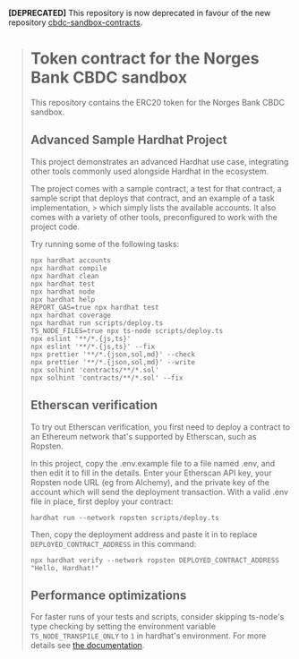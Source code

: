 **[DEPRECATED]** This repository is now deprecated in favour of the new repository [cbdc-sandbox-contracts](https://github.com/norges-bank/cbdc-sandbox-contracts).

> # Token contract for the Norges Bank CBDC sandbox
>
> This repository contains the ERC20 token for the Norges Bank CBDC sandbox.
> 
> ## Advanced Sample Hardhat Project
> 
> This project demonstrates an advanced Hardhat use case, integrating other tools commonly used alongside Hardhat in the ecosystem.
> 
> The project comes with a sample contract, a test for that contract, a sample script that deploys that contract, and an example of a task implementation, > which simply lists the available accounts. It also comes with a variety of other tools, preconfigured to work with the project code.
> 
> Try running some of the following tasks:
> 
> ```shell
> npx hardhat accounts
> npx hardhat compile
> npx hardhat clean
> npx hardhat test
> npx hardhat node
> npx hardhat help
> REPORT_GAS=true npx hardhat test
> npx hardhat coverage
> npx hardhat run scripts/deploy.ts
> TS_NODE_FILES=true npx ts-node scripts/deploy.ts
> npx eslint '**/*.{js,ts}'
> npx eslint '**/*.{js,ts}' --fix
> npx prettier '**/*.{json,sol,md}' --check
> npx prettier '**/*.{json,sol,md}' --write
> npx solhint 'contracts/**/*.sol'
> npx solhint 'contracts/**/*.sol' --fix
> ```
> 
> ## Etherscan verification
> 
> To try out Etherscan verification, you first need to deploy a contract to an Ethereum network that's supported by Etherscan, such as Ropsten.
> 
> In this project, copy the .env.example file to a file named .env, and then edit it to fill in the details. Enter your Etherscan API key, your Ropsten node URL (eg from Alchemy), and the private key of the account which will send the deployment transaction. With a valid .env file in place, first deploy your contract:
> 
> ```shell
> hardhat run --network ropsten scripts/deploy.ts
> ```
> 
> Then, copy the deployment address and paste it in to replace `DEPLOYED_CONTRACT_ADDRESS` in this command:
> 
> ```shell
> npx hardhat verify --network ropsten DEPLOYED_CONTRACT_ADDRESS "Hello, Hardhat!"
> ```
> 
> ## Performance optimizations
> 
> For faster runs of your tests and scripts, consider skipping ts-node's type checking by setting the environment variable `TS_NODE_TRANSPILE_ONLY` to `1` in hardhat's environment. For more details see [the documentation](https://hardhat.org/guides/typescript.html#performance-optimizations).
